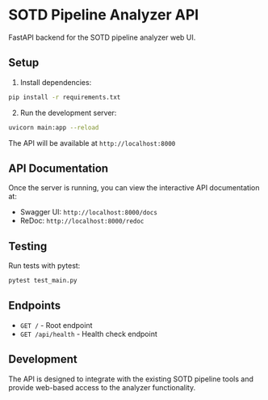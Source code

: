 # SOTD Pipeline Analyzer API

FastAPI backend for the SOTD pipeline analyzer web UI.

## Setup

1. Install dependencies:
```bash
pip install -r requirements.txt
```

2. Run the development server:
```bash
uvicorn main:app --reload
```

The API will be available at `http://localhost:8000`

## API Documentation

Once the server is running, you can view the interactive API documentation at:
- Swagger UI: `http://localhost:8000/docs`
- ReDoc: `http://localhost:8000/redoc`

## Testing

Run tests with pytest:
```bash
pytest test_main.py
```

## Endpoints

- `GET /` - Root endpoint
- `GET /api/health` - Health check endpoint

## Development

The API is designed to integrate with the existing SOTD pipeline tools and provide web-based access to the analyzer functionality. 